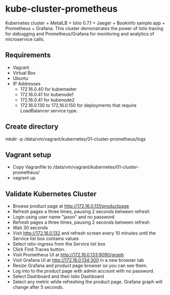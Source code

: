 # kube-cluster-prometheus
Kubernetes cluster + MetalLB + Istio 0.7.1 + Jaeger + Bookinfo sample app + Prometheus + Grafana. This cluster demonstrates the power of Istio tracing for debugging and Prometheus/Grafana for monitoring and analytics of microservice calls.


## Requirements
* Vagrant
* Virtual Box
* Ubuntu
* IP Addresses
  - 172.16.0.40 for kubemaster
  - 172.16.0.41 for kubenode1
  - 172.16.0.41 for kubenode2
  - 172.16.0.130 to 172,16.0.150 for deployments that require LoadBalancer service type.


## Create directory
mkdir -p /data/vm/vagrant/kubernetes/01-cluster-prometheus/logs

## Vagrant setup
* Copy Vagranfile to /data/vm/vagrant/kubernetes/01-cluster-prometheus/
* vagrant up

## Validate Kubernetes Cluster
* Browse product page at http://172.16.0.131/productpage 
* Refresh pages a three times, pausing 2 seconds between refresh
* Login using user name "jason" and no password
* Refresh pages a three times, pausing 2 seconds between refresh
* Wait 30 seconds
* Visit http://172.16.0.132 and refresh screen every 10 minutes until the Service list box contains values
* Select istio-ingress from the Service list box
* Click Find Traces button.
* Visit Prometheus UI at http://172.16.0.133:9090/graph
* Visit Grafana UI at http://172.16.0.134:300 in a new browser tab
* Resize Grafana and product page browser so you can see them. 
* Log into to the product page with admin account with no password.
* Select Dashboard and then Istio Dashboard
* Select any metric while refreshing the product page. Grafana graph will change after 5 seconds.
